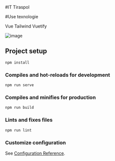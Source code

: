 #IT Tiraspol

#Use texnologie

Vue
Tailwind
Vuetify


![image](https://user-images.githubusercontent.com/103760832/195991478-520ea488-d76d-4800-bca2-044b7d979837.png)


## Project setup
```
npm install
```

### Compiles and hot-reloads for development
```
npm run serve
```

### Compiles and minifies for production
```
npm run build
```

### Lints and fixes files
```
npm run lint
```

### Customize configuration
See [Configuration Reference](https://cli.vuejs.org/config/).
